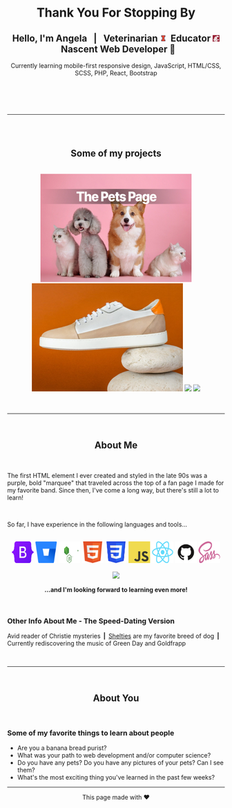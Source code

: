 <header align="center">
 <h1>Thank You For Stopping By</h1>
 <h2>Hello, I'm Angela&nbsp;&nbsp;&nbsp;<b>|</b>&nbsp;&nbsp;&nbsp;Veterinarian <img src="assets/illini.PNG" alt="" height="15">&nbsp;&nbsp;Educator <img src="assets/wsu.png" alt="" height="15">&nbsp;&nbsp;Nascent Web Developer 🚀</h2>
  <p>Currently learning mobile-first responsive design, JavaScript, HTML/CSS, SCSS, PHP, React, Bootstrap</p>
</header>

<br />

<hr />

<br />
<br />

<section align="center">
  <h2>Some of my projects</h2>
  <br />
  <img src="assets/petspage.PNG" alt="" height="250" width="350">
  <img src="assets/ecommerce.PNG" alt="" height="250" width="350">
  <a href="https://github.com/FreudCat/wordpress-theme-child">
    <img width="350" src="https://github-readme-stats.vercel.app/api/pin/?username=freudcat&repo=wordpress-theme-child&theme=radical"></a>
  <a href="https://github.com/FreudCat/Shopping-Page">
    <img width="350" src="https://github-readme-stats.vercel.app/api/pin/?username=freudcat&repo=shopping-page&theme=radical"></a>
 
</section>

<br />
<br />
<hr />
<br />

<section>
  <h2 align="center">About Me</h2>
  <br />
  <p>The first HTML element I ever created and styled in the late 90s was a purple, bold "marquee" that traveled across the top of a fan page I made for my favorite band. Since then, I've come a long way, but there's still a lot to learn!</p>
  <br />
  <p>So far, I have experience in the following languages and tools...</p>
  <br />
  <div align="center">
    <img src="assets/Bootstrap_logo.png" alt="Bootstrap" width="50" height="50"/>
    <img src="assets/Bitbucket_logo.svg" alt="BitBucket" width="50" height="50"/>
    <img src="assets/Nodejs_logo.svg" alt="NodeJS" width="50" height="50"/>
    <img src="assets/HTML5_Badge.svg" alt="HTML5" width="50" height="50"/>
    <img src="assets/CSS3_logo.png" alt="CSS3" width="50" height="50"/>
    <img src="assets/JavaScript_logo.png" alt="JS" width="50" height="50"/> 
    <img src="assets/React_logo.png" alt="React" width="50" height="50"/>
    <img src="assets/GitHub_logo.png" alt="GitHub" width="50" height="50"/>
    <img src="assets/Sass_logo.png" alt="Sass" width="50" height="50"/><br/>
    <br />
     <img src="https://github-readme-stats.vercel.app/api/top-langs/?username=freudcat&hide_border=true&langs_count=8&layout=compact&&bg_color=45,2e21ac,df4a9b&title_color=fff&text_color=e5e5e5" height="200" />
  </div>
  <p align="center"><b>...and I'm looking forward to learning even more!</b></p>
  <br />
   <h3>Other Info About Me - The Speed-Dating Version</h3>
   <p>Avid reader of Christie mysteries<b> &nbsp;|&nbsp; </b><a href="https://www.akc.org/dog-breeds/shetland-sheepdog/">Shelties</a> are my favorite breed of dog<b> &nbsp;|&nbsp; </b>Currently rediscovering the music of Green Day and Goldfrapp</p>
</section>
<br />
<hr />
<br />

<section>
<h2 align="center">About You</h2>
<br />
<h3>Some of my favorite things to learn about people</h3>
<ul>
  <li>Are you a banana bread purist?</li>
  <li>What was your path to web development and/or computer science?</li>
  <li>Do you have any pets? Do you have any pictures of your pets? Can I see them?</li>
  <li>What's the most exciting thing you've learned in the past few weeks?</li>
</ul>
</section>

<hr />
<footer align="center">This page made with ❤️</footer>